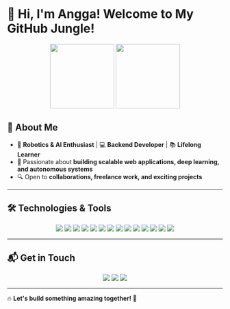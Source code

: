 # 👋 Hi, I'm Angga! Welcome to My GitHub Jungle!  

<div align="center">
  <img src="https://github-readme-stats.vercel.app/api?username=anggamys&show_icons=true&theme=dracula&hide_border=true" height="150" />
  <img src="https://github-readme-stats.vercel.app/api/top-langs?username=anggamys&layout=compact&theme=dracula&hide_border=true" height="150" />
</div>  

## 🚀 About Me  
- 🤖 **Robotics & AI Enthusiast** | 💻 **Backend Developer** | 📚 **Lifelong Learner**  
- 🎯 Passionate about **building scalable web applications, deep learning, and autonomous systems**  
- 🔍 Open to **collaborations, freelance work, and exciting projects**  

---  

## 🛠️ Technologies & Tools  

<div align="center">
  <img src="https://img.shields.io/badge/Next.js-black?style=flat&logo=next.js&logoColor=white" />
  <img src="https://img.shields.io/badge/NestJS-e0234e?style=flat&logo=nestjs&logoColor=white" />
  <img src="https://img.shields.io/badge/TypeScript-3178C6?style=flat&logo=typescript&logoColor=white" />
  <img src="https://img.shields.io/badge/JavaScript-yellow?style=flat&logo=javascript&logoColor=white" />
  <img src="https://img.shields.io/badge/Python-blue?style=flat&logo=python&logoColor=white" />
  <img src="https://img.shields.io/badge/MySQL-blue?style=flat&logo=mysql&logoColor=white" />
  <img src="https://img.shields.io/badge/MongoDB-green?style=flat&logo=mongodb&logoColor=white" />
  <img src="https://img.shields.io/badge/Docker-2496ED?style=flat&logo=docker&logoColor=white" />
  <img src="https://img.shields.io/badge/Firebase-orange?style=flat&logo=firebase&logoColor=white" />
  <img src="https://img.shields.io/badge/Postman-FF6C37?style=flat&logo=postman&logoColor=white" />
  <img src="https://img.shields.io/badge/TailwindCSS-38B2AC?style=flat&logo=tailwind-css&logoColor=white" />
  <img src="https://img.shields.io/badge/React-blue?style=flat&logo=react&logoColor=white" />
  <img src="https://img.shields.io/badge/Vue.js-4FC08D?style=flat&logo=vue.js&logoColor=white" />
  <img src="https://img.shields.io/badge/Laravel-red?style=flat&logo=laravel&logoColor=white" />
</div>  

---  

## 📬 Get in Touch  
<div align="center">
  <a href="mailto:anggayunus139@gmail.com"><img src="https://img.shields.io/badge/Email-Contact-brightgreen" /></a>
  <a href="https://www.linkedin.com/in/anggamys"><img src="https://img.shields.io/badge/LinkedIn-Profile-blue" /></a>
  <a href="https://github.com/anggamys"><img src="https://img.shields.io/badge/GitHub-Profile-black" /></a>
</div>  

---

🔥 **Let's build something amazing together!** 🚀
